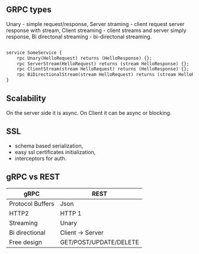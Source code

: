 ## GRPC types

Unary - simple request/response,
Server straming - client request server response with stream,
Client streaming - client streams and server simply response,
Bi directonal streaming - bi-directonal streaming.

```proto

service SomeService {
    rpc Unary(HelloRequest) returns (HelloResponse) {};
    rpc ServerStream(HelloRequest) returns (stream HelloResponse) {};
    rpc ClientStream(stream HelloRequest) returns (HelloResponse) {};
    rpc BiDirectionalStream(stream HelloRequest) returns (stream HelloResponse) {};
}
```

## Scalability 

On the server side it is async. On Client it can be async or blocking.

## SSL

* schema based serialization,
* easy ssl certificates initialization,
* interceptors for auth.

## gRPC vs REST

| gRPC | REST |
| ---- | ---- |
|  Protocol Buffers  | Json |
| HTTP2 | HTTP 1 |
| Streaming | Unary |
| Bi directional | Client -> Server |
| Free design | GET/POST/UPDATE/DELETE | 
